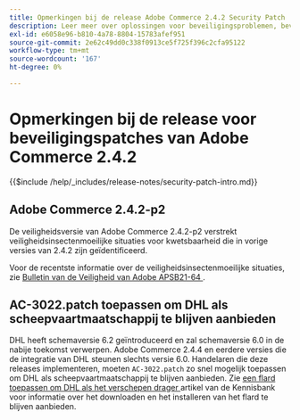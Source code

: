 ```yaml
---
title: Opmerkingen bij de release Adobe Commerce 2.4.2 Security Patch
description: Leer meer over oplossingen voor beveiligingsproblemen, beveiligingsverbeteringen en andere beveiligingsupdates die zijn opgenomen in de beveiligingspatchreleases voor Adobe Commerce versie 2.4.2.
exl-id: e6058e96-b810-4a78-8804-15783afef951
source-git-commit: 2e62c49dd0c338f0913ce5f725f396c2cfa95122
workflow-type: tm+mt
source-wordcount: '167'
ht-degree: 0%

---
```



# Opmerkingen bij de release voor beveiligingspatches van Adobe Commerce 2.4.2

{{$include /help/_includes/release-notes/security-patch-intro.md}}

## Adobe Commerce 2.4.2-p2

De veiligheidsversie van Adobe Commerce 2.4.2-p2 verstrekt veiligheidsinsectenmoeilijke situaties voor kwetsbaarheid die in vorige versies van 2.4.2 zijn geïdentificeerd.

Voor de recentste informatie over de veiligheidsinsectenmoeilijke situaties, zie [ Bulletin van de Veiligheid van Adobe APSB21-64 ](https://helpx.adobe.com/security/products/magento/apsb21-64.html).

## AC-3022.patch toepassen om DHL als scheepvaartmaatschappij te blijven aanbieden

DHL heeft schemaversie 6.2 geïntroduceerd en zal schemaversie 6.0 in de nabije toekomst verwerpen. Adobe Commerce 2.4.4 en eerdere versies die de integratie van DHL steunen slechts versie 6.0. Handelaren die deze releases implementeren, moeten `AC-3022.patch` zo snel mogelijk toepassen om DHL als scheepvaartmaatschappij te blijven aanbieden. Zie [ een flard toepassen om DHL als het verschepen drager ](https://support.magento.com/hc/en-us/articles/7707818131597-Apply-a-patch-to-continue-offering-DHL-as-shipping-carrier) artikel van de Kennisbank voor informatie over het downloaden en het installeren van het flard te blijven aanbieden.

<!-- Last updated from includes: 2025-05-28 17:01:56 -->
